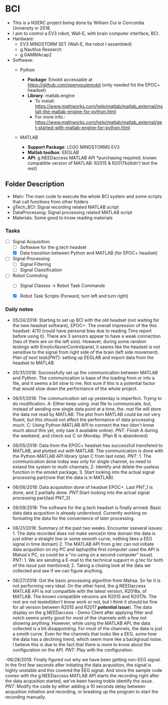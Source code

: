 # BCI
- This is a NSERC project being done by William Cui in Concordia University in 2018.
- I aim to control a EV3 robot, Wall-E, with brain computer interface, BCI.
- Hardware: 
  - EV3 MINDSTORM SET (Wall-E, the robot I assembled)
  - g.Nautilus Research
  - g.GAMMAcap2
- Softwave:
  - Python
    - **Package**: Emokit    accessable at https://github.com/openyou/emokit (only needed fot the EPOC+ headset)
    - **Library**: matlab.engine 
      - To install: https://www.mathworks.com/help/matlab/matlab_external/install-the-matlab-engine-for-python.html
      - For more info.: https://www.mathworks.com/help/matlab/matlab_external/get-started-with-matlab-engine-for-python.html
      
  - MATLAB 
    - **Support Package**: LEGO MINDSTORMS EV3
    - **Matlab toolbox**: EEGLAB
    - **API**: g.NEEDaccess MATLAB API *purchasing required; known compatible version of MATLAB: R2015 & R2017b(didn't test the rest)



## Folder Description
- Main:           The main code to execute the whole BCI system and some scripts that call functions from other folders
- gTech_BCI:      Signal recording related MATLAB script
- DataProcessing: Signal processing related MATLAB script
- Materials:      Some good to know reading materials


### Tasks
- [ ] Signal Acquisition 
  - [ ] Softwave for the g.tech headset 
  - [X] Data transition between Python and MATLAB (for EPOC+ headset)
- [ ] Signal Processing
  - [ ] Signal Filtering
  - [ ] Signal Classification
- [ ] Robot Controling 
  - [ ] Signal Classes -> Robot Task Commands
  - [X] Robot Task Scripts (Forward, turn left and turn right)







### Daily notes
  - 05/24/2018: Starting to set up BCI with the old headset (not waiting for the new headset software), EPOC+. The overall impression of the this headset: 4/10 (could have personal bias due to reading Tims report before using it). There are 3 sensors appear to have a weak connection (two of them are on the left size). However, during some random testings with EmotivXavierControlpanel, it seems like the headset is not sensitive to the signal from right side of the brain (left side movement). _Plan of next task(PNT)_: setting up EEGLAB and import data from the headset to MATLAB.
  
  - 05/31/2018: Successfully set up the communication between MATLAB and Python. The communication is base of the loading from or into a file, and it seems a bit slow to me. Not sure if this is a potential factor that would slow down the performance of the whole project.
  
  - 06/01/2018: The communication set up yesterday is imperfect. Trying to do modification. A: Either keep using .mat file to communicate, but, instead of sending one single data point at a time, the .mat file will store the data not read by MATLAB. The plot from MATLAB could be not very fluent, but this should not affect the performance of data processing much. C: Using Python-MATLAB API to connect the two (don't know much about this yet, only saw it available online). _PNT_: Finish A during the weekend, and check out C on Monday.  (Plan B is abandoned)
  
  - 06/05/2018: Data from the EPOC+ headset has successfull transfered to MATLAB, and plotted out with MATLAB. The communication is done with the Python-MATLAB API library (plan C from last note). _PNT_: 1. The communication done today was only for single channel, so need to extand the system to multi-channels; 2. Identify and delete the useless function in the emokit package; 3. Start looking into the actual signal processing part(now that the data is in MATLAB).
  
  - 06/06/2018: Data acquisition done of headset EPOC+. Last PNT_1 is done, and 2 partially done. _PNT_:Start looking into the actual signal processing part(last PNT_3).
  
  - 06/09/2018: The software for the g.tech headset is finally arrived. Basic data data acqusition is already understood. Currently working on formating the data for the convenience of later processing.

  - 06/21/2018: Summary of the past two weeks. Encounter sseveral issues: 1. The data recorded does not make sence(in time domain the data is just either a straight line or some smooth curve, nothing likes a EEG signal in time domain) 2. The MATLAB API from g.tec can not initiate data acqusition on my PC and laptop(the first computer used the API is Mahsa's PC, so could be a "no using on a second computer" issue). _PNT_: 1. We are sending a E-mail to the technical support in g.tec for both of the issue just mentioned; 2. Taking a closing look at the data we collected and see if we can figure anything.
  
  - 06/27/2018: Got the basic processing algorithm from Mahsa. So far it is not performing very ideal. On the other hand, the g.NEEDaccess MATLAB API is not compatible with the latest version, R2018a, of MATLAB. The known compatible versions are R2015 and R2017b. The rest are not tested(don't know work or not, but I think it should be fine for all version between R2015 and R2017 **_potential issue_**). The data display on the g.NEEDaccess - Demo Client after applying filter and notch seems pretty good for most of the channels with a few not showing anything. However, while using the MATLAB API, the data collected is a bit disappointing. For most of the channels, the data is just a smoth curve. Even for the channels that looks like a EEG, some how the data has a declining trend, which seem more like a backgroud noise. I believe this is due to the fact that there is more to know about the configuration on the API. _PNT_: Play with the configuration.
  
  -06/28/2018: Finally figured out why we have been getting non-EEG signal. In the first few seconds after initiating the data acqusition, the signal is highly unstable and this covered the EEG signal. And since the sample code comes with the g.NEEDaccess MATLAB API starts the recording right after the data acqusition started, we've been having troble identify the issue. _PNT_: Modify the code by either adding a 10 seconds delay between acqusition initiation and recording, or breaking up the program to start the recording manually.
  
  
